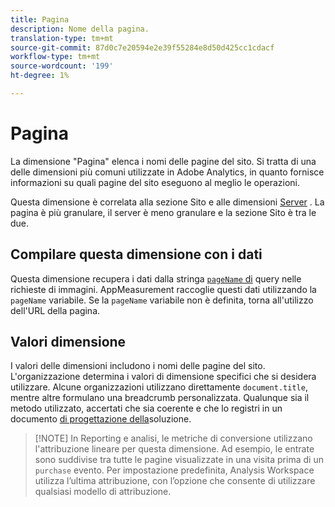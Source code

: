 ```yaml
---
title: Pagina
description: Nome della pagina.
translation-type: tm+mt
source-git-commit: 87d0c7e20594e2e39f55284e8d50d425cc1cdacf
workflow-type: tm+mt
source-wordcount: '199'
ht-degree: 1%

---
```



# Pagina

La dimensione &quot;Pagina&quot; elenca i nomi delle pagine del sito. Si tratta di una delle dimensioni più comuni utilizzate in Adobe Analytics, in quanto fornisce informazioni su quali pagine del sito eseguono al meglio le operazioni.

Questa dimensione è correlata alla sezione [](site-section.md) Sito e alle dimensioni [Server](server.md) . La pagina è più granulare, il server è meno granulare e la sezione Sito è tra le due.

## Compilare questa dimensione con i dati

Questa dimensione recupera i dati dalla stringa [`pageName` di](/help/implement/validate/query-parameters.md) query nelle richieste di immagini. AppMeasurement raccoglie questi dati utilizzando la `pageName` variabile. Se la `pageName` variabile non è definita, torna all&#39;utilizzo dell&#39;URL della pagina.

## Valori dimensione

I valori delle dimensioni includono i nomi delle pagine del sito. L&#39;organizzazione determina i valori di dimensione specifici che si desidera utilizzare. Alcune organizzazioni utilizzano direttamente `document.title`, mentre altre formulano una breadcrumb personalizzata. Qualunque sia il metodo utilizzato, accertati che sia coerente e che lo registri in un documento [di progettazione della](/help/implement/prepare/solution-design.md)soluzione.

>[!NOTE] In Reporting e analisi, le metriche di conversione utilizzano l&#39;attribuzione lineare per questa dimensione. Ad esempio, le entrate sono suddivise tra tutte le pagine visualizzate in una visita prima di un `purchase` evento. Per impostazione predefinita, Analysis Workspace utilizza l’ultima attribuzione, con l’opzione che consente di utilizzare qualsiasi modello di attribuzione.
